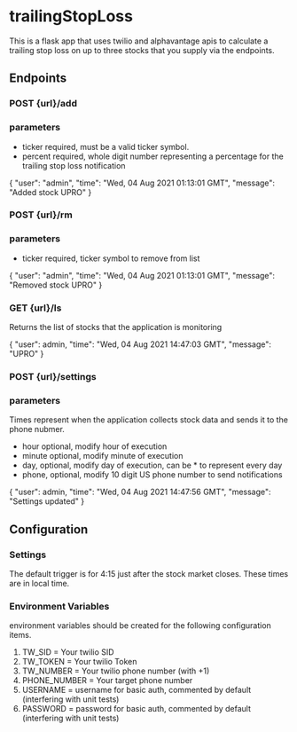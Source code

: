 # trailingStopLoss

This is a flask app that uses twilio and alphavantage apis to calculate a trailing stop loss on up to three stocks that you supply via the endpoints. 

## Endpoints

### POST {url}/add

### parameters

- ticker required, must be a valid ticker symbol. 
- percent required, whole digit number representing a percentage for the trailing stop loss notification

{
    "user": "admin",
    "time": "Wed, 04 Aug 2021 01:13:01 GMT",
    "message": "Added stock UPRO"
}

### POST {url}/rm

### parameters

- ticker required, ticker symbol to remove from list

{
    "user": "admin",
    "time": "Wed, 04 Aug 2021 01:13:01 GMT",
    "message": "Removed stock UPRO"
}

### GET {url}/ls

Returns the list of stocks that the application is monitoring

{
    "user": admin,
    "time": "Wed, 04 Aug 2021 14:47:03 GMT",
    "message": "UPRO"
}

### POST {url}/settings

### parameters

Times represent when the application collects stock data and sends it to the phone nubmer.

- hour optional, modify hour of execution
- minute optional, modify minute of execution
- day, optional, modify day of execution, can be * to represent every day
- phone, optional, modify 10 digit US phone number to send notifications

{
    "user": admin,
    "time": "Wed, 04 Aug 2021 14:47:56 GMT",
    "message": "Settings updated"
}

## Configuration

### Settings

The default trigger is for 4:15 just after the stock market closes. These times are in local time.

### Environment Variables

environment variables should be created for the following configuration items. 

1. TW_SID = Your twilio SID
2. TW_TOKEN = Your twilio Token
3. TW_NUMBER = Your twilio phone number (with +1)
4. PHONE_NUMBER = Your target phone number
5. USERNAME = username for basic auth, commented by default (interfering with unit tests)
6. PASSWORD = password for basic auth, commented by default (interfering with unit tests)

